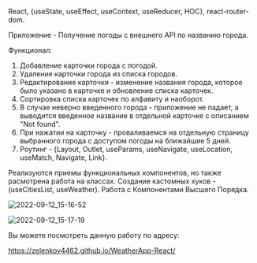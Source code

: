 React, {useState, useEffect, useContext, useReducer, HOC}, react-router-dom.

Приложение - Получение погоды с внешнего API по названию города.

Функционал: 
1. Добавление карточки города с погодой.
2. Удаление карточки города из списка городов.
3. Редактирование карточки - изменение названия города, которое было указано в карточке и обновление списка карточек.
4. Сортировка списка карточек по алфавиту и наоборот.
5. В случае неверно введенного города - приложение не падает, а выводится введенное название в отдельной карточке с описанием "Not found".
6. При нажатии на карточку - проваливаемся на отдельную страницу выбранного города с доступом погоды на ближайшие 5 дней.
7. Роутинг - {Layout, Outlet, useParams, useNavigate, useLocation, useMatch, Navigate, Link}.


Реализуются приемы функциональных компонентов, но также расмотрена работа на классах. 
Создание кастомных хуков - (useCitiesList, useWeather).
Работа с Компонентами Высшего Порядка.


![2022-09-12_15-16-52](https://user-images.githubusercontent.com/101303690/189605775-74eb85c3-4300-453e-9c45-4dbcc045e64c.png)

![2022-09-12_15-17-19](https://user-images.githubusercontent.com/101303690/189605765-0e4dd5ff-1a5c-48e0-a91a-dcc6aa59d694.png)

Вы можете посмотреть данную работу по адресу: 

https://zelenkov4462.github.io/WeatherApp-React/
